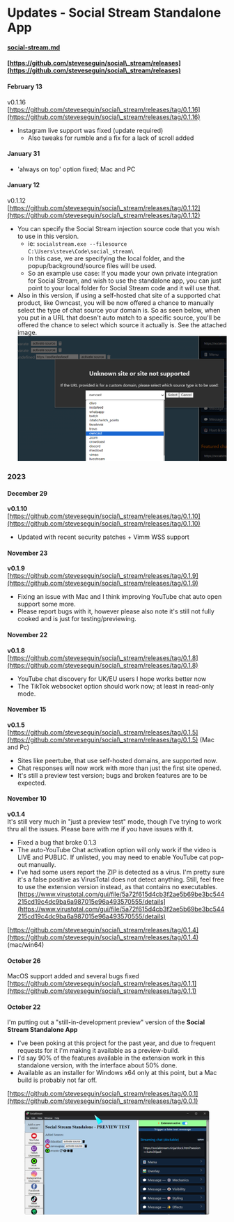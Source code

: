 # Updates - Social Stream Standalone App

#### [social-stream.md](../../steves-helper-apps/social-stream.md "mention")

#### [https://github.com/steveseguin/social\_stream/releases](https://github.com/steveseguin/social\_stream/releases)

#### February 13

v0.1.16\
[https://github.com/steveseguin/social\_stream/releases/tag/0.1.16](https://github.com/steveseguin/social\_stream/releases/tag/0.1.16)

* Instagram live support was fixed (update required)
  * Also tweaks for rumble and a fix for a lack of scroll added

#### January 31

* 'always on top' option fixed; Mac and PC

#### January 12

v0.1.12\
[https://github.com/steveseguin/social\_stream/releases/tag/0.1.12](https://github.com/steveseguin/social\_stream/releases/tag/0.1.12)

* You can specify the Social Stream injection source code that you wish to use in this version.
  * ie: `socialstream.exe --filesource C:\Users\steve\Code\social_stream\`
  * In this case, we are specifying the local folder, and the popup/background/source files will be used.
  * So an example use case: If you made your own private integration for Social Stream, and wish to use the standalone app, you can just point to your local folder for Social Stream code and it will use that.
* Also in this version, if using a self-hosted chat site of a supported chat product, like Owncast, you will be now offered a chance to manually select the type of chat source your domain is. So as seen below, when you put in a URL that doesn't auto match to a specific source, you'll be offered the chance to select which source it actually is. See the attached image.\
  ![](<../../.gitbook/assets/image (10).png>)

### 2023

#### December 29

**v0.1.10**\
[https://github.com/steveseguin/social\_stream/releases/tag/0.1.10](https://github.com/steveseguin/social\_stream/releases/tag/0.1.10)

* Updated with recent security patches + Vimm WSS support

#### November 23

**v0.1.9**\
[https://github.com/steveseguin/social\_stream/releases/tag/0.1.9](https://github.com/steveseguin/social\_stream/releases/tag/0.1.9)

* Fixing an issue with Mac and I think improving YouTube chat auto open support some more.
* Please report bugs with it, however please also note it's still not fully cooked and is just for testing/previewing.

#### November 22

**v0.1.8**\
[https://github.com/steveseguin/social\_stream/releases/tag/0.1.8](https://github.com/steveseguin/social\_stream/releases/tag/0.1.8)

* YouTube chat discovery for UK/EU users I hope works better now
* The TikTok websocket option should work now; at least in read-only mode.

#### November 15

**v0.1.5**\
[https://github.com/steveseguin/social\_stream/releases/tag/0.1.5](https://github.com/steveseguin/social\_stream/releases/tag/0.1.5) (Mac and Pc)

* Sites like peertube, that use self-hosted domains, are supported now.
* Chat responses will now work with more than just the first site opened.
* It's still a preview test version; bugs and broken features are to be expected.

#### November 10

**v0.1.4**\
It's still very much in "just a preview test" mode, though I've trying to work thru all the issues. Please bare with me if you have issues with it.

* Fixed a bug that broke 0.1.3
* The auto-YouTube Chat activation option will only work if the video is LIVE and PUBLIC. If unlisted, you may need to enable YouTube cat pop-out manually.
* I've had some users report the ZIP is detected as a virus. I'm pretty sure it's a false positive as VirusTotal does not detect anything. Still, feel free to use the extension version instead, as that contains no executables. [https://www.virustotal.com/gui/file/5a72f615d4cb3f2ae5b69be3bc544215cd19c4dc9ba6a987015e96a493570555/details](https://www.virustotal.com/gui/file/5a72f615d4cb3f2ae5b69be3bc544215cd19c4dc9ba6a987015e96a493570555/details)

[https://github.com/steveseguin/social\_stream/releases/tag/0.1.4](https://github.com/steveseguin/social\_stream/releases/tag/0.1.4) (mac/win64)

#### **October 26**

MacOS support added and several bugs fixed\
[https://github.com/steveseguin/social\_stream/releases/tag/0.1.1](https://github.com/steveseguin/social\_stream/releases/tag/0.1.1)

#### **October 22**

I'm putting out a "still-in-development preview" version of the **Social Stream Standalone App**

* I've been poking at this project for the past year, and due to frequent requests for it I'm making it available as a preview-build.
* I'd say 90% of the features available in the extension work in this standalone version, with the interface about 50% done.
* Available as an installer for Windows x64 only at this point, but a Mac build is probably not far off.

[https://github.com/steveseguin/social\_stream/releases/tag/0.0.1](https://github.com/steveseguin/social\_stream/releases/tag/0.0.1)

<figure><img src="../../.gitbook/assets/image (215).png" alt=""><figcaption></figcaption></figure>
